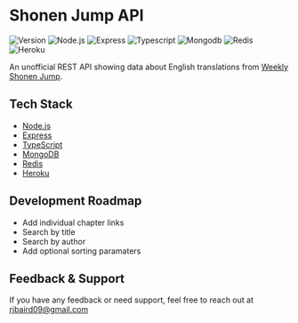 # Shonen Jump API

![Version](https://img.shields.io/github/package-json/v/Rjbaird/shonen-jump-api?style=for-the-badge)
![Node.js](https://img.shields.io/npm/v/node?color=%23339933&label=Node.js&logo=Node.js&style=for-the-badge)
![Express](https://img.shields.io/npm/v/express?color=000000&label=Express&logo=Express&style=for-the-badge)
![Typescript](https://img.shields.io/npm/v/typescript?color=3178c6&label=Typescript&logo=Typescript&style=for-the-badge)
![Mongodb](https://img.shields.io/npm/v/mongodb?color=47A248&label=mongodb&logo=mongodb&style=for-the-badge&logoColor=47A248)
![Redis](https://img.shields.io/npm/v/redis?color=DC382D&label=redis&logo=redis&style=for-the-badge&logoColor=DC382D)
![Heroku](https://img.shields.io/npm/v/heroku?color=430098&label=Heroku&logo=Heroku&style=for-the-badge&logoColor=430098)

An unofficial REST API showing data about English translations from [Weekly Shonen Jump](https://www.viz.com/shonenjump).

## Tech Stack

- [Node.js](https://nodejs.org/en/)
- [Express](https://expressjs.com/)
- [TypeScript](https://www.typescriptlang.org/)
- [MongoDB](https://www.mongodb.com/)
- [Redis](https://redis.io/)
- [Heroku](https://www.heroku.com/home)

## Development Roadmap

- Add individual chapter links
- Search by title
- Search by author
- Add optional sorting paramaters

## Feedback & Support

If you have any feedback or need support, feel free to reach out at rjbaird09@gmail.com
